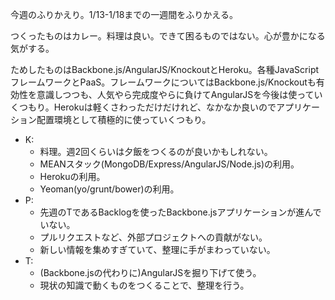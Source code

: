 今週のふりかえり。1/13-1/18までの一週間をふりかえる。

つくったものはカレー。料理は良い。できて困るものではない。心が豊かになる気がする。

ためしたものはBackbone.js/AngularJS/KnockoutとHeroku。各種JavaScriptフレームワークとPaaS。フレームワークについてはBackbone.js/Knockoutも有効性を意識しつつも、人気やら完成度やらに負けてAngularJSを今後は使っていくつもり。Herokuは軽くさわっただけだけれど、なかなか良いのでアプリケーション配置環境として積極的に使っていくつもり。

- K:
  - 料理。週2回くらいは夕飯をつくるのが良いかもしれない。
  - MEANスタック(MongoDB/Express/AngularJS/Node.js)の利用。
  - Herokuの利用。
  - Yeoman(yo/grunt/bower)の利用。
- P:
  - 先週のTであるBacklogを使ったBackbone.jsアプリケーションが進んでいない。
  - プルリクエストなど、外部プロジェクトへの貢献がない。
  - 新しい情報を集めすぎていて、整理に手がまわっていない。
- T:
  - (Backbone.jsの代わりに)AngularJSを掘り下げて使う。
  - 現状の知識で動くものをつくることで、整理を行う。

